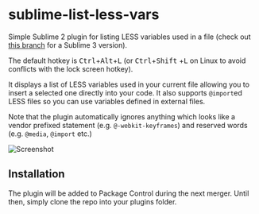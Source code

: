 sublime-list-less-vars
======================

Simple Sublime 2 plugin for listing LESS variables used in a file (check out [this branch](https://github.com/MaciekBaron/sublime-list-less-vars/tree/python3) 
for a Sublime 3 version).

The default hotkey is <kbd>Ctrl</kbd>+<kbd>Alt</kbd>+<kbd>L</kbd> (or <kbd>Ctrl</kbd>+<kbd>Shift</kbd>
+<kbd>L</kbd> on Linux to avoid conflicts with the lock screen hotkey).

It displays a list of LESS variables used in your current file allowing you to insert a selected one 
directly into your code. It also supports `@import`ed LESS files so you can use variables defined in 
external files.

Note that the plugin automatically ignores anything which looks like a vendor prefixed statement (e.g. 
`@-webkit-keyframes`) and reserved words (e.g. `@media`, `@import` etc.)

![Screenshot](http://i41.tinypic.com/eajivq.png)

Installation
------------

The plugin will be added to Package Control during the next merger. Until then, simply clone the repo 
into your plugins folder.


